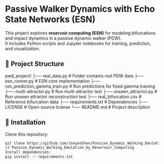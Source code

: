 # Passive Walker Dynamics with Echo State Networks (ESN)

This project explores **reservoir computing (ESN)** for modeling bifurcations and impact dynamics in a passive dynamic walker (PDW).  
It includes Python scripts and Jupyter notebooks for training, prediction, and visualization.

## 📂 Project Structure
pwd_project/
├── real_data.py                  # Folder contains real PDW data
├── esn_runner.py                 # ESN core implementation
├── run_prediction_gamma_train.py # Run predictions for fixed gamma training
├── multi-attractor.py            # Run multi-attractor test
├── unseen_attractor.py           # Run unseen attractor reconstruction test
├── real_bifurcation.csv          # Reference bifurcation data
├── requirements.txt              # Dependencies
├── LICENSE                       # Open-source license
└── README.md                     # Project description

## 🚀 Installation
Clone this repository:
```bash
git clone https://github.com/JonyeeShen/Passive_Dynamic_Walking_Emulation_by_Reservoir_Computing.git
cd Passive_Dynamic_Walking_Emulation_by_Reservoir_Computing
Install dependencies:
pip install -r requirements.txt
